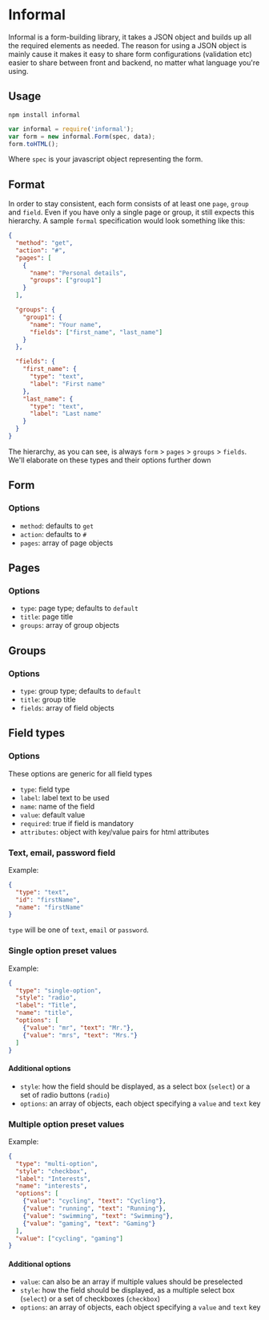 # Informal

Informal is a form-building library, it takes a JSON object and builds up all
the required elements as needed. The reason for using a JSON object is mainly
cause it makes it easy to share form configurations (validation etc) easier to
share between front and backend, no matter what language you're using.

## Usage

```shell
npm install informal
```

```javascript
var informal = require('informal');
var form = new informal.Form(spec, data);
form.toHTML();
```

Where `spec` is your javascript object representing the form.

## Format

In order to stay consistent, each form consists of at least one `page`, `group`
and `field`. Even if you have only a single page or group, it still expects this
hierarchy. A sample `formal` specification would look something like this:

```json
{
  "method": "get",
  "action": "#",
  "pages": [
    {
      "name": "Personal details",
      "groups": ["group1"]
    }
  ],

  "groups": {
    "group1": {
      "name": "Your name",
      "fields": ["first_name", "last_name"]
    }
  },

  "fields": {
    "first_name": {
      "type": "text",
      "label": "First name"
    },
    "last_name": {
      "type": "text",
      "label": "Last name"
    }
  }
}
```

The hierarchy, as you can see, is always `form` > `pages` > `groups` > `fields`.
We'll elaborate on these types and their options further down

## Form

### Options

- `method`: defaults to `get`
- `action`: defaults to `#`
- `pages`: array of page objects

## Pages

### Options

- `type`: page type; defaults to `default`
- `title`: page title
- `groups`: array of group objects

## Groups

### Options

- `type`: group type; defaults to `default`
- `title`: group title
- `fields`: array of field objects

## Field types

### Options

These options are generic for all field types

- `type`: field type
- `label`: label text to be used
- `name`: name of the field
- `value`: default value
- `required`: true if field is mandatory
- `attributes`: object with key/value pairs for html attributes

### Text, email, password field

Example:

```json
{
  "type": "text",
  "id": "firstName",
  "name": "firstName"
}
```

`type` will be one of `text`, `email` or `password`.

### Single option preset values

Example:

```json
{
  "type": "single-option",
  "style": "radio",
  "label": "Title",
  "name": "title",
  "options": [
    {"value": "mr", "text": "Mr."},
    {"value": "mrs", "text": "Mrs."}
  ]
}
```

#### Additional options

- `style`: how the field should be displayed, as a select box (`select`) or a
  set of radio buttons (`radio`)
- `options`: an array of objects, each object specifying a `value` and `text`
  key

### Multiple option preset values

Example:

```json
{
  "type": "multi-option",
  "style": "checkbox",
  "label": "Interests",
  "name": "interests",
  "options": [
    {"value": "cycling", "text": "Cycling"},
    {"value": "running", "text": "Running"},
    {"value": "swimming", "text": "Swimming"},
    {"value": "gaming", "text": "Gaming"}
  ],
  "value": ["cycling", "gaming"]
}
```

#### Additional options

- `value`: can also be an array if multiple values should be preselected
- `style`: how the field should be displayed, as a multiple select box
  (`select`) or a set of checkboxes (`checkbox`)
- `options`: an array of objects, each object specifying a `value` and `text`
  key
